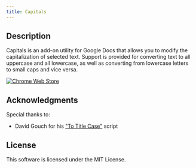 ```yaml
---
title: Capitals
---
```

## Description ##

Capitals is an add-on utility for Google Docs that allows you to modify the capitalization of selected text. Support is provided for converting text to all uppercase and all lowercase, as well as converting from lowercase letters to small caps and vice versa.

[![Chrome Web Store](https://developer.chrome.com/webstore/images/ChromeWebStore_BadgeWBorder_v2_340x96.png)](https://chrome.google.com/webstore/detail/capitals/gikhmeoelppllhdbncgoalaaemdaphej)

## Acknowledgments ##

Special thanks to:

 - David Gouch for his ["To Title Case"](http://individed.com/code/to-title-case/) script

## License ##

This software is licensed under the MIT License.
